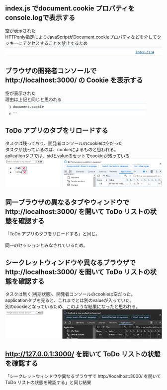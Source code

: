 ## index.js でdocument.cookie プロパティを console.logで表示する

空が表示された  
HTTPonly指定によりJavaScriptがDocument.cookieプロパティなどを介してクッキーにアクセスすることを禁止するため<br>
![alt text](image.png)<br>

## ブラウザの開発者コンソールで http://localhost:3000/ の Cookie を表示する

空が表示された <br>
理由は上記と同じと思われる<br>
![alt text](image-1.png)<br>

## ToDo アプリのタブをリロードする

タスクは残っており、開発者コンソールのcookieは空だった<br>
タスクが残っているのは、cookieによるものと思われる。<br>
aplicationタブでは、sidとvalueのセットでcookieが残っている<br>
![alt text](image-2.png)<br>

## 同一ブラウザの異なるタブやウィンドウで http://localhost:3000/ を開いて ToDo リストの状態を確認する

「ToDo アプリのタブをリロードする」と同じ。<br>  
同一のセッションとみなされているため。<br>

## シークレットウィンドウや異なるブラウザで http://localhost:3000/ を開いて ToDo リストの状態を確認する

タスクは無く(初期状態)、開発者コンソールのcookieは空だった。<br>
applicationタブを見ると、これまでとは別のvalueが入っていた。<br>
別のcookieとなっているため、このような結果になったと思われる。<br>
![alt text](image-3.png)<br>

## http://127.0.0.1:3000/ を開いて ToDo リストの状態を確認する

「シークレットウィンドウや異なるブラウザで http://localhost:3000/ を開いて ToDo リストの状態を確認する」と同じ結果<br>
